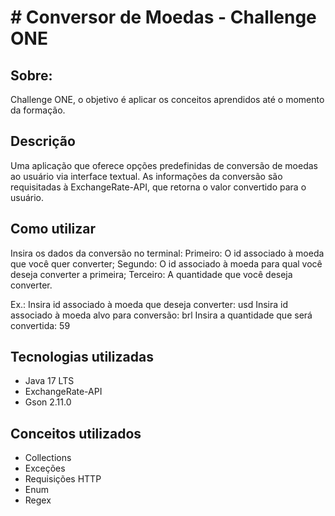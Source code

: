 # # Conversor de Moedas - Challenge ONE

## Sobre:

Challenge ONE, o objetivo é aplicar os conceitos aprendidos até o momento
    da formação.

## Descrição

Uma aplicação que oferece opções predefinidas de conversão de 
moedas ao usuário via interface textual. As informações da 
conversão são requisitadas à ExchangeRate-API, que retorna o
valor convertido para o usuário.

## Como utilizar

Insira os dados da conversão no terminal:
    Primeiro: O id associado à moeda que você quer converter;
    Segundo: O id associado à moeda para qual você deseja converter a primeira;
    Terceiro: A quantidade que você deseja converter.

Ex.:
    Insira id associado à moeda que deseja converter: usd
    Insira id associado à moeda alvo para conversão: brl
    Insira a quantidade que será convertida: 59

## Tecnologias utilizadas

* Java 17 LTS
* ExchangeRate-API
* Gson 2.11.0

## Conceitos utilizados
* Collections
* Exceções
* Requisições HTTP
* Enum
* Regex